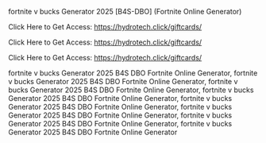 fortnite v bucks Generator 2025 [B4S-DBO] (Fortnite Online Generator)

Click Here to Get Access: https://hydrotech.click/giftcards/

Click Here to Get Access: https://hydrotech.click/giftcards/

Click Here to Get Access: https://hydrotech.click/giftcards/

fortnite v bucks Generator 2025 B4S DBO Fortnite Online Generator, fortnite v bucks Generator 2025 B4S DBO Fortnite Online Generator, fortnite v bucks Generator 2025 B4S DBO Fortnite Online Generator, fortnite v bucks Generator 2025 B4S DBO Fortnite Online Generator, fortnite v bucks Generator 2025 B4S DBO Fortnite Online Generator, fortnite v bucks Generator 2025 B4S DBO Fortnite Online Generator, fortnite v bucks Generator 2025 B4S DBO Fortnite Online Generator, fortnite v bucks Generator 2025 B4S DBO Fortnite Online Generator
